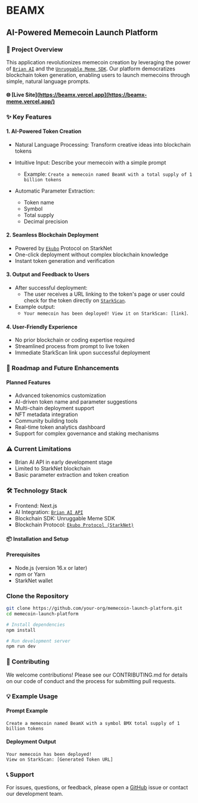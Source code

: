 # BEAMX

## AI-Powered Memecoin Launch Platform

### 🚀 Project Overview

This application revolutionizes memecoin creation by leveraging the power of [`Brian AI`](https://docs.brianknows.org/brian-api/apis) and the [`Unruggable Meme SDK`](https://github.com/keep-starknet-strange/unruggable.meme). Our platform democratizes blockchain token generation, enabling users to launch memecoins through simple, natural language prompts.

#### 🌐 [Live Site](https://beamx.vercel.app](https://beamx-meme.vercel.app/)

### ✨ Key Features

#### 1. AI-Powered Token Creation

- Natural Language Processing: Transform creative ideas into blockchain tokens
- Intuitive Input: Describe your memecoin with a simple prompt
  - Example: `Create a memecoin named BeamX with a total supply of 1 billion tokens`
- Automatic Parameter Extraction:

  - Token name
  - Symbol
  - Total supply
  - Decimal precision

#### 2. Seamless Blockchain Deployment

- Powered by [`Ekubo`](https://ekubo.org/) Protocol on StarkNet
- One-click deployment without complex blockchain knowledge
- Instant token generation and verification

#### 3. Output and Feedback to Users

   - After successful deployment:
     - The user receives a URL linking to the token's page or user could check for the token directly on [`StarkScan`](https://starkscan.co/).
   - Example output:  
      - `Your memecoin has been deployed! View it on StarkScan: [link]`.

#### 4. User-Friendly Experience

- No prior blockchain or coding expertise required
- Streamlined process from prompt to live token
- Immediate StarkScan link upon successful deployment


### 🔮 Roadmap and Future Enhancements
#### Planned Features

- Advanced tokenomics customization 
- AI-driven token name and parameter suggestions
- Multi-chain deployment support
- NFT metadata integration
- Community building tools
- Real-time token analytics dashboard
- Support for complex governance and staking mechanisms

### ⚠️ Current Limitations

- Brian AI API in early development stage
- Limited to StarkNet blockchain
- Basic parameter extraction and token creation

### 🛠 Technology Stack

- Frontend: Next.js
- AI Integration: [`Brian AI API`](https://docs.brianknows.org/brian-api/apis)
- Blockchain SDK: Unruggable Meme SDK
- Blockchain Protocol: [`Ekubo Protocol (StarkNet)`]((https://ekubo.org/))

#### 📦 Installation and Setup
#### Prerequisites

- Node.js (version 16.x or later)
- npm or Yarn
- StarkNet wallet

### Clone the Repository

```bash
git clone https://github.com/your-org/memecoin-launch-platform.git
cd memecoin-launch-platform

# Install dependencies
npm install

# Run development server
npm run dev
```



### 🤝 Contributing
We welcome contributions! Please see our CONTRIBUTING.md for details on our code of conduct and the process for submitting pull requests.

### 💡 Example Usage
#### Prompt Example
```
Create a memecoin named BeamX with a symbol BMX total supply of 1 billion tokens
```
#### Deployment Output
```
Your memecoin has been deployed! 
View on StarkScan: [Generated Token URL]
```

### 📞 Support
For issues, questions, or feedback, please open a [GitHub](https://github.com/martinvibes/beamx) issue or contact our development team.
